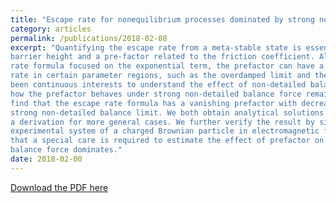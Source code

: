 ```yaml
---
title: "Escape rate for nonequilibrium processes dominated by strong nondetailed balance force"
category: articles
permalink: /publications/2018-02-08
excerpt: "Quantifying the escape rate from a meta-stable state is essential to understand a wide range of dynamical processes. Kramers’ classical rate formula is the product of an exponential function of the potential
barrier height and a pre-factor related to the friction coefficient. Although many applications of the
rate formula focused on the exponential term, the prefactor can have a significant effect on the escape
rate in certain parameter regions, such as the overdamped limit and the underdamped limit. There have
been continuous interests to understand the effect of non-detailed balance on the escape rate; however,
how the prefactor behaves under strong non-detailed balance force remains elusive. In this work, we
find that the escape rate formula has a vanishing prefactor with decreasing friction strength under the
strong non-detailed balance limit. We both obtain analytical solutions in specific examples and provide
a derivation for more general cases. We further verify the result by simulations and propose a testable
experimental system of a charged Brownian particle in electromagnetic field. Our study demonstrates
that a special care is required to estimate the effect of prefactor on the escape rate when non-detailed
balance force dominates."
date: 2018-02-00
---
```


[Download the PDF here](https://github.com/jamestang23/jamestang23.github.io/blob/master/4.pdf)
